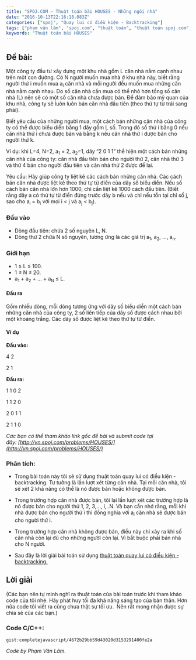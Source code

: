 ```yaml
---
title: "SPOJ.COM – Thuật toán bài HOUSES - Những ngôi nhà"
date: "2016-10-13T22:16:18.083Z"
categories: ["spoj", "Quay lui có điều kiện - Backtracking"]
tags: ["phạm văn lâm", "spoj.com", "thuật toán", "thuật toán spoj.com", "quay lui có điều kiện backtracking"]
keywords: "Thuật toán bài HOUSES"
---
```


## Đề bài:

Một công ty đầu tư xây dựng một khu nhà gồm L căn nhà nằm cạnh nhau trên một con đường. Có N người muốn mua nhà ở khu nhà này, biết rằng người thứ i muốn mua a<sub>i</sub> căn nhà và mỗi người đều muốn mua những căn nhà nằm cạnh nhau. Do số căn nhà cần mua có thể nhỏ hơn tổng số căn nhà (L) nên sẽ có một số căn nhà chưa được bán. Để đảm bảo mỹ quan của khu nhà, công ty sẽ luôn luôn bán căn nhà đầu tiên (theo thứ tự từ trái sang phải). 

Biết yêu cầu của những người mua, một cách bán những căn nhà của công ty có thể được biểu diễn bằng 1 dãy gồm L số. Trong đó số thứ i bằng 0 nếu căn nhà thứ i chưa được bán và bằng k nếu căn nhà thứ i được bán cho người thứ k. 

Ví dụ: khi L=4, N=2, a<sub>1</sub> = 2, a<sub>2</sub>=1, dãy “2 0 1 1” thể hiện một cách bán những căn nhà của công ty: căn nhà đầu tiên bán cho người thứ 2, căn nhà thứ 3 và thứ 4 bán cho người đầu tiên và căn nhà thứ 2 được để lại. 

Yêu cầu: Hãy giúp công ty liệt kê các cách bán những căn nhà. Các cách bán căn nhà được liệt kê theo thứ tự từ điển của dãy số biểu diễn. Nếu số cách bán căn nhà lớn hơn 1000, chỉ cần liệt kê 1000 cách đầu tiên. (Biết rằng dãy a có thứ tự từ điển đứng trước dãy b nếu và chỉ nếu tồn tại chỉ số j, sao cho a<sub>i</sub> = b<sub>i</sub> với mọi i < j và a<sub>j</sub> < b<sub>j</sub>).

### Đầu vào

*   Dòng đầu tiên: chứa 2 số nguyên L, N.
*   Dòng thứ 2 chứa N số nguyên, tương ứng là các giá trị a<sub>1</sub>, a<sub>2</sub>, …, a<sub>n</sub>.

### Giới hạn

*   1 ≤ L ≤ 100.
*   1 ≤ N ≤ 20.
*   a<sub>1</sub> + a<sub>2</sub> + ... + a<sub>N</sub> ≤ L.

#### Đầu ra

Gồm nhiều dòng, mỗi dòng tương ứng với dãy số biểu diễn một cách bán những căn nhà của công ty, 2 số liên tiếp của dãy số được cách nhau bởi một khoảng trắng. Các dãy số được liệt kê theo thứ tự từ điển.

#### Ví dụ

**Đầu vào:** 

4 2 

2 1 

**Đầu ra:** 

1 1 0 2 

1 1 2 0 

2 0 1 1 

2 1 1 0 

_Các bạn có thể tham khảo link gốc đề bài và submit code tại đây: [http://vn.spoj.com/problems/HOUSES/](http://vn.spoj.com/problems/HOUSES/)_

### Phân tích:

+ Trong bài toán này tôi sẽ sử dụng thuật toán quay lui có điều kiện - backtracking. Tư tưởng là lần lượt xét từng căn nhà. Tại mỗi căn nhà, tôi sẽ xét 2 khả năng có thể là nó được bán hoặc không được bán. 

+ Trong trường hợp căn nhà được bán, tôi lại lần lượt xét các trường hợp là nó được bán cho người thứ 1, 2, 3,..., i,..N. Và bạn cần nhớ rằng, mỗi khi nhà được bán cho người thứ i thì đồng nghĩa với a<sub>i</sub> căn nhà sẽ được bán cho người thứ i. 

+ Trong trường hợp căn nhà không được bán, điều này chỉ xảy ra khi số căn nhà còn lại đủ cho những người còn lại. Vì bắt buộc phải bán nhà cho N người. 

+ Sau đây là lời giải bài toán sử dụng [thuật toán quay lui có điều kiện - backtracking.](/category/quay-lui-co-dieu-kien-backtracking/)

## Lời giải

(Các bạn nên tự mình nghĩ ra thuật toán của bài toán trước khi tham khảo code của tôi nhé. Hãy phát huy tối đa khả năng sáng tạo của bản thân. Hơn nữa code tôi viết ra cũng chưa thật sự tối ưu.  Nên rất mong nhận được sự chia sẻ của các bạn.)

### Code C/C++:

`gist:completejavascript/4672b29bb59d43020d3153291400fe2a`

_Code by Phạm Văn Lâm._